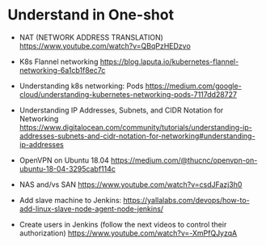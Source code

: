 # Understand in One-shot 

- NAT (NETWORK ADDRESS TRANSLATION)
https://www.youtube.com/watch?v=QBqPzHEDzvo

- K8s Flannel networking
https://blog.laputa.io/kubernetes-flannel-networking-6a1cb1f8ec7c

- Understanding k8s networking: Pods
https://medium.com/google-cloud/understanding-kubernetes-networking-pods-7117dd28727

- Understanding IP Addresses, Subnets, and CIDR Notation for Networking
https://www.digitalocean.com/community/tutorials/understanding-ip-addresses-subnets-and-cidr-notation-for-networking#understanding-ip-addresses

- OpenVPN on Ubuntu 18.04
https://medium.com/@thucnc/openvpn-on-ubuntu-18-04-3295cabf114c

- NAS and/vs SAN
https://www.youtube.com/watch?v=csdJFazj3h0

- Add slave machine to Jenkins:
https://yallalabs.com/devops/how-to-add-linux-slave-node-agent-node-jenkins/

- Create users in Jenkins  (follow the next videos to control their authorization)
https://www.youtube.com/watch?v=-XmPfQJyzqA

